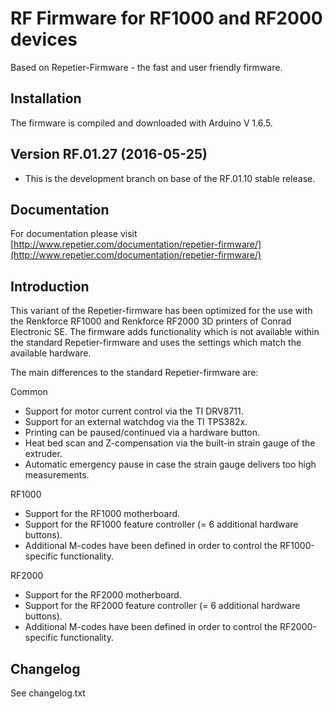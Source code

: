 # RF Firmware for RF1000 and RF2000 devices
Based on Repetier-Firmware - the fast and user friendly firmware.

## Installation

The firmware is compiled and downloaded with Arduino V 1.6.5.

## Version RF.01.27 (2016-05-25)

* This is the development branch on base of the RF.01.10 stable release.

## Documentation

For documentation please visit [http://www.repetier.com/documentation/repetier-firmware/](http://www.repetier.com/documentation/repetier-firmware/)

## Introduction

This variant of the Repetier-firmware has been optimized for the use with the
Renkforce RF1000 and Renkforce RF2000 3D printers of Conrad Electronic SE.
The firmware adds functionality which is not available within the standard
Repetier-firmware and uses the settings which match the available hardware.

The main differences to the standard Repetier-firmware are:

Common
* Support for motor current control via the TI DRV8711.
* Support for an external watchdog via the TI TPS382x.
* Printing can be paused/continued via a hardware button.
* Heat bed scan and Z-compensation via the built-in strain gauge of the extruder.
* Automatic emergency pause in case the strain gauge delivers too high measurements.

RF1000
* Support for the RF1000 motherboard.
* Support for the RF1000 feature controller (= 6 additional hardware buttons).
* Additional M-codes have been defined in order to control the RF1000-specific functionality.

RF2000
* Support for the RF2000 motherboard.
* Support for the RF2000 feature controller (= 6 additional hardware buttons).
* Additional M-codes have been defined in order to control the RF2000-specific functionality.

## Changelog

See changelog.txt
